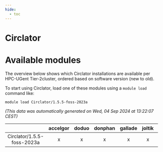 ```yaml
---
hide:
  - toc
---
```


Circlator
=========

# Available modules


The overview below shows which Circlator installations are available per HPC-UGent Tier-2cluster, ordered based on software version (new to old).

To start using Circlator, load one of these modules using a `module load` command like:

```shell
module load Circlator/1.5.5-foss-2023a
```

*(This data was automatically generated on Wed, 04 Sep 2024 at 13:22:07 CEST)*  

| |accelgor|doduo|donphan|gallade|joltik|shinx|skitty|
| :---: | :---: | :---: | :---: | :---: | :---: | :---: | :---: |
|Circlator/1.5.5-foss-2023a|x|x|x|x|x|x|x|
